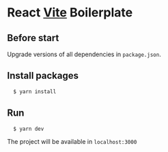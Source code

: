 # React [Vite](https://vitejs.dev/guide/) Boilerplate

## Before start

Upgrade versions of all dependencies in `package.json`.


## Install packages

```bash
  $ yarn install
```

## Run

```bash
  $ yarn dev
```
The project will be available in `localhost:3000`